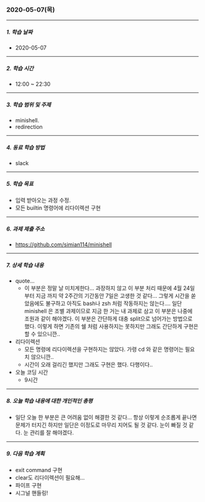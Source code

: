 ### 2020-05-07(목)

-----

##### 1. 학습 날짜

- 2020-05-07

-----

##### 2. 학습 시간

- 12:00 ~ 22:30

-----

##### 3. 학습 범위 및 주제

- minishell.
- redirection

-----

##### 4. 동료 학습 방법

- slack

-----

##### 5. 학습 목표

- 입력 받아오는 과정 수정.
- 모든 builtin 명령어에 리다이렉션 구현

-----

##### 6. 과제 제출 주소

- https://github.com/simian114/minishell

-----

##### 7. 상세 학습 내용

- quote...
  - 이 부분은 정말 날 미치게한다...  과장하지 않고 이 부분 처리 때문에 4월 24일 부터 지금 까지 약 2주간의 기간동안 7일은 고생한 것 같다... 그렇게 시간을 쏟았음에도 불구하고 아직도 bash나 zsh 처럼 작동하지는 않는다.... 일단 minishell 은 조별 과제이므로 지금 한 거는 내 과제로 삼고 이 부분은 나중에 조원과 같이 해야겠다. 이 부분은 간단하게 대충 split으로 넘어가는 방법으로 했다. 이렇게 하면 기존의 쉘 처럼 사용하지는 못하지만 그래도 간단하게 구현은 할 수 있으니깐..
- 리다이렉션
  - 모든 명령에 리다이렉션을 구현하지는 않았다. 가령 cd 와 같은 명령어는 필요치 않으니깐..
  - 시간이 오래 걸리긴 했지만 그래도 구현은 했다. 다행이다..
- 오늘 코딩 시간
  - 9시간

-----

##### 8. 오늘 학습 내용에 대한 개인적인 총평

- 일단 오늘 한 부분은 큰 어려움 없이 해결한 것 같다... 항상 이렇게 순조롭게 끝나면 문제가 터지긴 하지만 일단은 이정도로 마무리 지어도 될 것 같다. 눈이 빠질 것 같다. 눈 관리를 잘 해야겠다.

-----

##### 9. 다음 학습 계획

- exit command 구현
- clear도 리다이렉션이 필요해...
- 파이프 구현
- 시그널 핸들링!